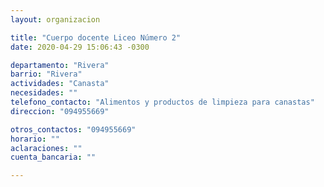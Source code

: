 ```yaml
---
layout: organizacion

title: "Cuerpo docente Liceo Número 2"
date: 2020-04-29 15:06:43 -0300

departamento: "Rivera"
barrio: "Rivera"
actividades: "Canasta"
necesidades: ""
telefono_contacto: "Alimentos y productos de limpieza para canastas"
direccion: "094955669"

otros_contactos: "094955669"
horario: ""
aclaraciones: ""
cuenta_bancaria: ""

---
```

